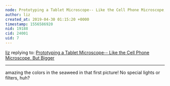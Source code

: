 ```yaml
---
node: Prototyping a Tablet Microscope-- Like the Cell Phone Microscope, But Bigger
author: liz
created_at: 2019-04-30 01:15:20 +0000
timestamp: 1556586920
nid: 19188
cid: 24001
uid: 7
---
```




[liz](../profile/liz) replying to: [Prototyping a Tablet Microscope-- Like the Cell Phone Microscope, But Bigger](../notes/Bronwen/04-29-2019/prototyping-a-tablet-microscope-like-the-cell-phone-microscope-but-bigger)

----
amazing the colors in the seaweed in that first picture! No special lights or filters, huh?